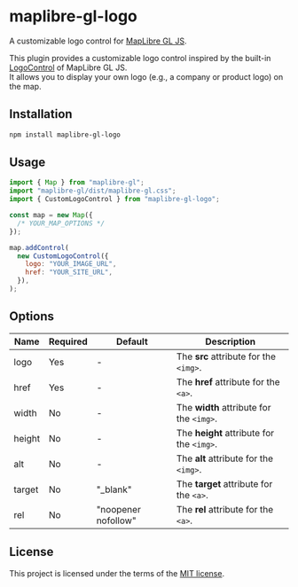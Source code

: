 # maplibre-gl-logo

A customizable logo control for [MapLibre GL JS](https://maplibre.org/maplibre-gl-js/docs/).

This plugin provides a customizable logo control inspired by the built-in [LogoControl](https://maplibre.org/maplibre-gl-js/docs/API/classes/LogoControl/) of MapLibre GL JS.  
It allows you to display your own logo (e.g., a company or product logo) on the map.

## Installation

```sh
npm install maplibre-gl-logo
```

## Usage

```js
import { Map } from "maplibre-gl";
import "maplibre-gl/dist/maplibre-gl.css";
import { CustomLogoControl } from "maplibre-gl-logo";

const map = new Map({
  /* YOUR_MAP_OPTIONS */
});

map.addControl(
  new CustomLogoControl({
    logo: "YOUR_IMAGE_URL",
    href: "YOUR_SITE_URL",
  }),
);
```

## Options

| Name   | Required | Default             | Description                               |
| ------ | -------- | ------------------- | ----------------------------------------- |
| logo   | Yes      | -                   | The **src** attribute for the `<img>`.    |
| href   | Yes      | -                   | The **href** attribute for the `<a>`.     |
| width  | No       | -                   | The **width** attribute for the `<img>`.  |
| height | No       | -                   | The **height** attribute for the `<img>`. |
| alt    | No       | -                   | The **alt** attribute for the `<img>`.    |
| target | No       | "_blank"            | The **target** attribute for the `<a>`.   |
| rel    | No       | "noopener nofollow" | The **rel** attribute for the `<a>`.      |

## License

This project is licensed under the terms of the [MIT license](./LICENSE).
